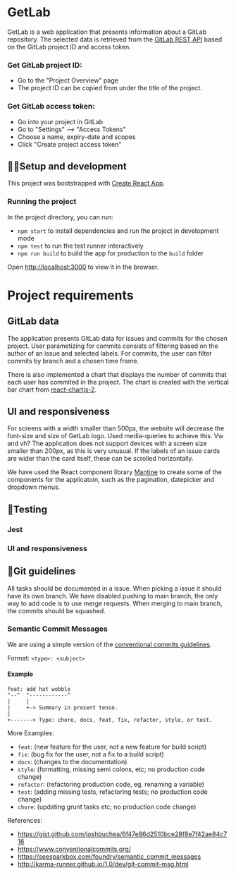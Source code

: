 # GetLab
GetLab is a web application that presents information about a GitLab repository. The selected data is retrieved from the [GitLab REST API](https://docs.GitLab.com/ee/api/) based on the GitLab project ID and access token. 

### Get GitLab project ID:
- Go to the "Project Overview" page
- The project ID can be copied from under the title of the project.

### Get GitLab access token:
- Go into your project in GitLab
- Go to "Settings" --> "Access Tokens"
- Choose a name, expiry-date and scopes
- Click "Create project access token"

## 👩‍💻Setup and development

This project was bootstrapped with [Create React App](https://github.com/facebook/create-react-app).

### Running the project

In the project directory, you can run:

- `npm start` to install dependencies and run the project in development mode
- `npm test` to run the test runner interactively
- `npm run build` to build the app for production to the `build` folder

Open [http://localhost:3000](http://localhost:3000) to view it in the browser.

# Project requirements

## GitLab data
The application presents GitLab data for issues and commits for the chosen project.
User parametizing for commits consists of filtering based on the author of an issue and selected labels. 
For commits, the user can filter commits by branch and a chosen time frame. 

There is also implemented a chart that displays the number of commits that each user has commited in the project. The chart is created with the vertical bar chart from [react-chartjs-2](https://react-chartjs-2.js.org/examples/vertical-bar-chart/). 

## UI and responsiveness
For screens with a width smaller than 500px, the website will decrease the font-size and size of GetLab logo. Used media-queries to achieve this. Vw and vh? The application does not support devices with a screen size smaller than 200px, as this is very unusual. If the labels of an issue cards are wider than the card itself, these can be scrolled horizontally. 

We have used the React component library [Mantine](https://mantine.dev) to create some of the components for the applicatoin, such as the pagination, datepicker and dropdown menus. 


## 🧪Testing

### Jest

### UI and responsiveness


## 🚀Git guidelines

All tasks should be documented in a issue. When picking a issue it should have its own branch. We have disabled pushing to main branch, the only way to add code is to use merge requests. When merging to main branch, the commits should be squashed.

### Semantic Commit Messages

We are using a simple version of the [conventional commits guidelines](https://www.conventionalcommits.org/en/v1.0.0/).

Format: `<type>: <subject>`

#### Example

```
feat: add hat wobble
^--^  ^------------^
|     |
|     +-> Summary in present tense.
|
+-------> Type: chore, docs, feat, fix, refactor, style, or test.
```

More Examples:

- `feat`: (new feature for the user, not a new feature for build script)
- `fix`: (bug fix for the user, not a fix to a build script)
- `docs`: (changes to the documentation)
- `style`: (formatting, missing semi colons, etc; no production code change)
- `refactor`: (refactoring production code, eg. renaming a variable)
- `test`: (adding missing tests, refactoring tests; no production code change)
- `chore`: (updating grunt tasks etc; no production code change)

References:

- https://gist.github.com/joshbuchea/6f47e86d2510bce28f8e7f42ae84c716
- https://www.conventionalcommits.org/
- https://seesparkbox.com/foundry/semantic_commit_messages
- http://karma-runner.github.io/1.0/dev/git-commit-msg.html

